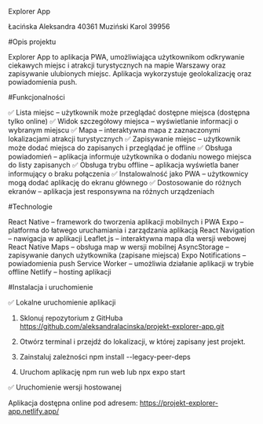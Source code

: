 Explorer App

Łacińska Aleksandra 40361
Muziński Karol 39956


#Opis projektu

Explorer App to aplikacja PWA, umożliwiająca użytkownikom odkrywanie ciekawych miejsc i atrakcji turystycznych na mapie Warszawy oraz zapisywanie ulubionych miejsc. Aplikacja wykorzystuje geolokalizację oraz powiadomienia push.


#Funkcjonalności

✅ Lista miejsc – użytkownik może przeglądać dostępne miejsca (dostępna tylko online)
✅ Widok szczegółowy miejsca – wyświetlanie informacji o wybranym miejscu
✅ Mapa – interaktywna mapa z zaznaczonymi lokalizacjami atrakcji turystycznych
✅ Zapisywanie miejsc – użytkownik może dodać miejsca do zapisanych i przeglądać je offline
✅ Obsługa powiadomień – aplikacja informuje użytkownika o dodaniu nowego miejsca do listy zapisanych
✅ Obsługa trybu offline – aplikacja wyświetla baner informujący o braku połączenia
✅ Instalowalność jako PWA – użytkownicy mogą dodać aplikację do ekranu głównego
✅ Dostosowanie do różnych ekranów – aplikacja jest responsywna na różnych urządzeniach


#Technologie

React Native – framework do tworzenia aplikacji mobilnych i PWA
Expo – platforma do łatwego uruchamiania i zarządzania aplikacją
React Navigation – nawigacja w aplikacji
Leaflet.js – interaktywna mapa dla wersji webowej
React Native Maps – obsługa map w wersji mobilnej
AsyncStorage – zapisywanie danych użytkownika (zapisane miejsca)
Expo Notifications – powiadomienia push
Service Worker – umożliwia działanie aplikacji w trybie offline
Netlify – hosting aplikacji


#Instalacja i uruchomienie

✅ Lokalne uruchomienie aplikacji

1. Sklonuj repozytorium z GitHuba
https://github.com/aleksandralacinska/projekt-explorer-app.git 

2. Otwórz terminal i przejdź do lokalizacji, w której zapisany jest projekt.

3. Zainstaluj zależności
npm install --legacy-peer-deps

4. Uruchom aplikację
npm run web
lub
npx expo start


✅ Uruchomienie wersji hostowanej

Aplikacja dostępna online pod adresem: https://projekt-explorer-app.netlify.app/ 